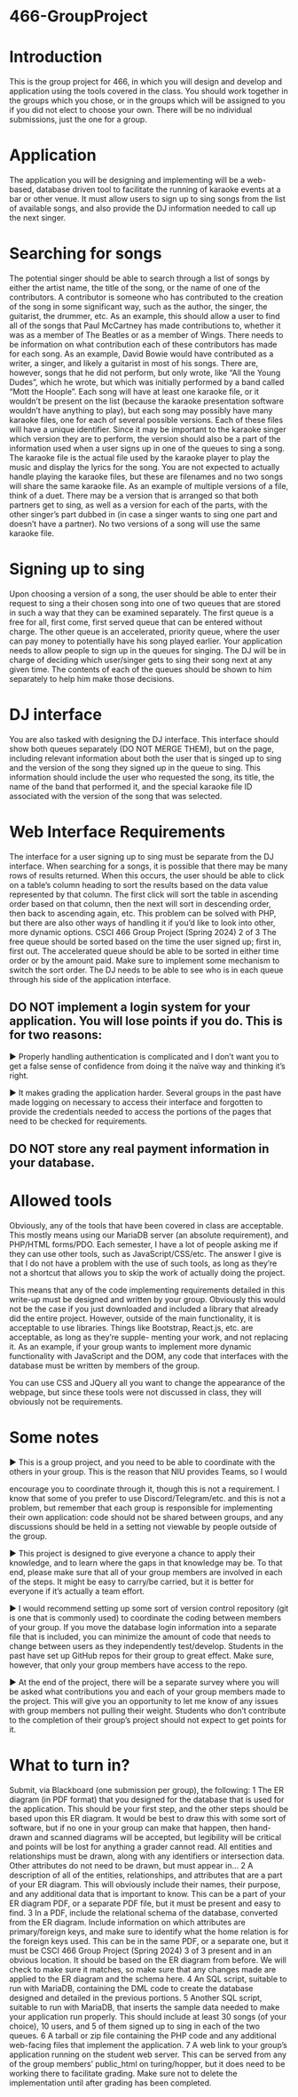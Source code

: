 # 466-GroupProject
# Introduction
This is the group project for 466, in which you will design and develop and application using the tools covered in the class. You should work together in the
groups which you chose, or in the groups which will be assigned to you if you did not elect to choose your own. There will be no individual submissions,
just the one for a group.
# Application
The application you will be designing and implementing will be a web-based, database driven tool to facilitate the running of karaoke events at a bar or other venue. It must allow users to sign up to sing songs from the list of available songs, and also provide the DJ information needed to call up the next singer. 
# Searching for songs
The potential singer should be able to search through a list of songs by either the artist name, the title of the song, or the name of one of the contributors. A
contributor is someone who has contributed to the creation of the song in some significant way, such as the author, the singer, the guitarist, the drummer, etc.
As an example, this should allow a user to find all of the songs that Paul McCartney has made contributions to, whether it was as a member of The Beatles
or as a member of Wings.
There needs to be information on what contribution each of these contributors has made for each song. As an example, David Bowie would have contributed
as a writer, a singer, and likely a guitarist in most of his songs. There are, however, songs that he did not perform, but only wrote, like “All the Young
Dudes”, which he wrote, but which was initially performed by a band called “Mott the Hoople”.
Each song will have at least one karaoke file, or it wouldn’t be present on the list (because the karaoke presentation software wouldn’t have anything to play),
but each song may possibly have many karaoke files, one for each of several possible versions. Each of these files will have a unique identifier. Since it may
be important to the karaoke singer which version they are to perform, the version should also be a part of the information used when a user signs up in one
of the queues to sing a song.
The karaoke file is the actual file used by the karaoke player to play the music and display the lyrics for the song. You are not expected to actually handle
playing the karaoke files, but these are filenames and no two songs will share the same karaoke file.
As an example of multiple versions of a file, think of a duet. There may be a version that is arranged so that both partners get to sing, as well as a version
for each of the parts, with the other singer’s part dubbed in (in case a singer wants to sing one part and doesn’t have a partner). No two versions of a song
will use the same karaoke file.
# Signing up to sing
Upon choosing a version of a song, the user should be able to enter their request to sing a their chosen song into one of two queues that are stored in such a
way that they can be examined separately.
The first queue is a free for all, first come, first served queue that can be entered without charge.
The other queue is an accelerated, priority queue, where the user can pay money to potentially have his song played earlier.
Your application needs to allow people to sign up in the queues for singing. The DJ will be in charge of deciding which user/singer gets to sing their song
next at any given time. The contents of each of the queues should be shown to him separately to help him make those decisions.
# DJ interface
You are also tasked with designing the DJ interface. This interface should show both queues separately (DO NOT MERGE THEM), but on the page,
including relevant information about both the user that is singed up to sing and the version of the song they signed up in the queue to sing. This information
should include the user who requested the song, its title, the name of the band that performed it, and the special karaoke file ID associated with the version
of the song that was selected.
# Web Interface Requirements
The interface for a user signing up to sing must be separate from the DJ interface.
When searching for a songs, it is possible that there may be many rows of results returned. When this occurs, the user should be able to click on a table’s
column heading to sort the results based on the data value represented by that column. The first click will sort the table in ascending order based on that
column, then the next will sort in descending order, then back to ascending again, etc. This problem can be solved with PHP, but there are also other ways
of handling it if you’d like to look into other, more dynamic options.
CSCI 466 Group Project (Spring 2024) 2 of 3
The free queue should be sorted based on the time the user signed up; first in, first out. The accelerated queue should be able to be sorted in either time order
or by the amount paid. Make sure to implement some mechanism to switch the sort order. The DJ needs to be able to see who is in each queue through his
side of the application interface.

## DO NOT implement a login system for your application. You will lose points if you do. This is for two reasons:
▶ Properly handling authentication is complicated and I don’t want you to get a false sense of confidence from doing it the naïve way and thinking it’s
right.

▶ It makes grading the application harder. Several groups in the past have made logging on necessary to access their interface and forgotten to provide
the credentials needed to access the portions of the pages that need to be checked for requirements.

## DO NOT store any real payment information in your database.

# Allowed tools
Obviously, any of the tools that have been covered in class are acceptable. This mostly means using our MariaDB server (an absolute requirement), and
PHP/HTML forms/PDO.
Each semester, I have a lot of people asking me if they can use other tools, such as JavaScript/CSS/etc. The answer I give is that I do not have a problem
with the use of such tools, as long as they’re not a shortcut that allows you to skip the work of actually doing the project.

This means that any of the code implementing requirements detailed in this write-up must be designed and written by your group. Obviously this would
not be the case if you just downloaded and included a library that already did the entire project.
However, outside of the main functionality, it is acceptable to use libraries. Things like Bootstrap, React.js, etc. are acceptable, as long as they’re supple-
menting your work, and not replacing it.
As an example, if your group wants to implement more dynamic functionality with JavaScript and the DOM, any code that interfaces with the database must be written by members of the group.

You can use CSS and JQuery all you want to change the appearance of the webpage, but since these tools were not discussed in class, they will obviously
not be requirements.
# Some notes
▶ This is a group project, and you need to be able to coordinate with the others in your group. This is the reason that NIU provides Teams, so I would

encourage you to coordinate through it, though this is not a requirement. I know that some of you prefer to use Discord/Telegram/etc. and this is not
a problem, but remember that each group is responsible for implementing their own application: code should not be shared between groups, and
any discussions should be held in a setting not viewable by people outside of the group.

▶ This project is designed to give everyone a chance to apply their knowledge, and to learn where the gaps in that knowledge may be. To that end,
please make sure that all of your group members are involved in each of the steps. It might be easy to carry/be carried, but it is better for everyone if
it’s actually a team effort.

▶ I would recommend setting up some sort of version control repository (git is one that is commonly used) to coordinate the coding between members
of your group. If you move the database login information into a separate file that is included, you can minimize the amount of code that needs to
change between users as they independently test/develop. Students in the past have set up GitHub repos for their group to great effect. Make sure,
however, that only your group members have access to the repo.

▶ At the end of the project, there will be a separate survey where you will be asked what contributions you and each of your group members made
to the project. This will give you an opportunity to let me know of any issues with group members not pulling their weight. Students who don’t
contribute to the completion of their group’s project should not expect to get points for it.
# What to turn in?
Submit, via Blackboard (one submission per group), the following:
1 The ER diagram (in PDF format) that you designed for the database that is used for the application. This should be your first step, and the other
steps should be based upon this ER diagram. It would be best to draw this with some sort of software, but if no one in your group can make that
happen, then hand-drawn and scanned diagrams will be accepted, but legibility will be critical and points will be lost for anything a grader cannot
read. All entities and relationships must be drawn, along with any identifiers or intersection data. Other attributes do not need to be drawn, but
must appear in…
2 A description of all of the entities, relationships, and attributes that are a part of your ER diagram. This will obviously include their names, their
purpose, and any additional data that is important to know. This can be a part of your ER diagram PDF, or a separate PDF file, but it must be
present and easy to find.
3 In a PDF, include the relational schema of the database, converted from the ER diagram. Include information on which attributes are primary/foreign
keys, and make sure to identify what the home relation is for the foreign keys used. This can be in the same PDF, or a separate one, but it must be
CSCI 466 Group Project (Spring 2024) 3 of 3
present and in an obvious location. It should be based on the ER diagram from before. We will check to make sure it matches, so make sure that
any changes made are applied to the ER diagram and the schema here.
4 An SQL script, suitable to run with MariaDB, containing the DML code to create the database designed and detailed in the previous portions.
5 Another SQL script, suitable to run with MariaDB, that inserts the sample data needed to make your application run properly. This should include
at least 30 songs (of your choice), 10 users, and 5 of them signed up to sing in each of the two queues.
6 A tarball or zip file containing the PHP code and any additional web-facing files that implement the application.
7 A web link to your group’s application running on the student web server. This can be served from any of the group members’ public_html on
turing/hopper, but it does need to be working there to facilitate grading. Make sure not to delete the implementation until after grading has been
completed.

